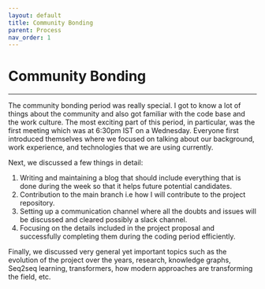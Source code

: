 ```yaml
---
layout: default
title: Community Bonding
parent: Process
nav_order: 1
---
```


# Community Bonding

---

The community bonding period was really special. I got to know a lot of things about the community and also got familiar with the code base and the work culture. The most exciting part of this period, in particular, was the first meeting which was at 6:30pm IST on a Wednesday. Everyone first introduced themselves where we focused on talking about our background, work experience, and technologies that we are using currently. 

Next, we discussed a few things in detail:
1. Writing and maintaining a blog that should include everything that is done during the week so that it helps future potential candidates.
2. Contribution to the main branch i.e how I will contribute to the project repository.
3. Setting up a communication channel where all the doubts and issues will be discussed and cleared possibly a slack channel.
4. Focusing on the details included in the project proposal and successfully completing them during the coding period efficiently.

Finally, we discussed very general yet important topics such as the evolution of the project over the years, research, knowledge graphs, Seq2seq learning, transformers, how modern approaches are transforming the field, etc.